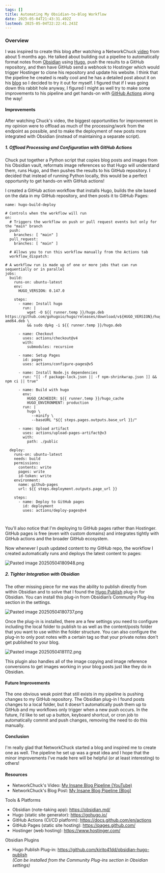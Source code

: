 ```yaml
---
tags: []
title: Automating My Obsidian-to-Blog Workflow
date: 2025-05-04T21:43:31.492Z
lastmod: 2025-05-04T22:22:41.243Z
---
```

### Overview

I was inspired to create this blog after watching a NetworkChuck [video](https://www.youtube.com/watch?v=dnE7c0ELEH8) from about 5 months ago. He talked about building out a pipeline to automatically format notes from [Obsidian](https://obsidian.md/) using [Hugo](https://gohugo.io/), push the results to a GitHub repository, and then have GitHub send a webhook to Hostinger which would trigger Hostinger to clone his repository and update his website. I think that the pipeline he created is really cool and he has a detailed post about it on his [blog](https://blog.networkchuck.com/posts/my-insane-blog-pipeline/) so I decided to try it out for myself. I figured that if I was going down this rabbit hole anyway, I figured I might as well try to make some improvements to his pipeline and get hands-on with [GitHub Actions](https://docs.github.com/en/actions) along the way!

#### Improvements

After watching Chuck's video, the biggest opportunities for improvement in my opinion were to offload as much of the processing/work from the endpoint as possible, and to make the deployment of new posts more integrated with Obsidian (instead of maintaining a separate script).

##### 1. Offload Processing and Configuration with GitHub Actions

Chuck put together a Python script that copies blog posts and images from his Obsidian vault, reformats image references so that Hugo will understand them, runs Hugo, and then pushes the results to his GitHub repository. I decided that instead of running Python locally, this would be a perfect opportunity to get hands-on with GitHub actions!

I created a GitHub action workflow that installs Hugo, builds the site based on the data in my GitHub repository, and then posts it to GitHub Pages:

```
name: hugo-build-deploy

# Controls when the workflow will run
on:
  # Triggers the workflow on push or pull request events but only for the "main" branch
  push:
    branches: [ "main" ]
  pull_request:
    branches: [ "main" ]

  # Allows you to run this workflow manually from the Actions tab
  workflow_dispatch:

# A workflow run is made up of one or more jobs that can run sequentially or in parallel
jobs:
  build:
    runs-on: ubuntu-latest
    env: 
      HUGO_VERSION: 0.147.0

    steps:
      - name: Install hugo
        run: |
          wget -O ${{ runner.temp }}/hugo.deb https://github.com/gohugoio/hugo/releases/download/v${HUGO_VERSION}/hugo_extended_${HUGO_VERSION}_linux-amd64.deb \
          && sudo dpkg -i ${{ runner.temp }}/hugo.deb

      - name: Checkout
        uses: actions/checkout@v4
        with:
          submodules: recursive

      - name: Setup Pages
        id: pages
        uses: actions/configure-pages@v5

      - name: Install Node.js dependencies
        run: "[[ -f package-lock.json || -f npm-shrinkwrap.json ]] && npm ci || true"

      - name: Build with hugo
        env:
          HUGO_CACHEDIR: ${{ runner.temp }}/hugo_cache
          HUGO_ENVIRONMENT: production
        run: |
          hugo \
            --minify \
            --baseURL "${{ steps.pages.outputs.base_url }}/"

      - name: Upload artifact
        uses: actions/upload-pages-artifact@v3
        with:
          path: ./public

  deploy:
    runs-on: ubuntu-latest
    needs: build
    permissions:
      contents: write
      pages: write
      id-token: write
    environment:
      name: github-pages
      url: ${{ steps.deployment.outputs.page_url }}

    steps:
      - name: Deploy to GitHub pages
        id: deployment
        uses: actions/deploy-pages@v4

        

```

You'll also notice that I'm deploying to GitHub pages rather than Hostinger. GitHub pages is free (even with custom domains) and integrates tightly with GitHub actions and the broader GitHub ecosystem.

Now whenever I push updated content to my GitHub repo, the workflow I created automatically runs and deploys the latest content to pages:

![Pasted image 20250504180948.png](/ob/Pasted%20image%2020250504180948.png)

##### 2. Tighter Integration with Obsidian

The other missing piece for me was the ability to publish directly from within Obsidian and to solve that I found the [Hugo Publish](https://github.com/kirito41dd/obsidian-hugo-publish) plug-in for Obsidian. You can install this plug-in from Obsidian’s Community Plug-Ins section in the settings.

![Pasted image 20250504180737.png](/ob/Pasted%20image%2020250504180737.png)

Once the plug-in is installed, there are a few settings you need to configure including the local folder to publish to as well as the content/posts folder that you want to use within the folder structure. You can also configure the plug-in to only post notes with a certain tag so that your private notes don't get published to your blog.

![Pasted image 20250504181112.png](/ob/Pasted%20image%2020250504181112.png)

This plugin also handles all of the image copying and image reference conversions to get images working in your blog posts just like they do in Obsidian.

#### Future Improvements

The one obvious weak point that still exists in my pipeline is pushing changes to my GitHub repository. The Obsidian plug-in I found posts changes to a local folder, but it doesn't automatically push them up to GitHub and my workflows only trigger when a new push occurs. In the future, I’d like to set up a button, keyboard shortcut, or cron job to automatically commit and push changes, removing the need to do this manually.

#### Conclusion

I'm really glad that NetworkChuck started a blog and inspired me to create one as well. The pipeline he set up was a great idea and I hope that the minor improvements I've made here will be helpful (or at least interesting) to others!

#### Resources

* NetworkChuck's Video: [My Insane Blog Pipeline (YouTube)](https://www.youtube.com/watch?v=dnE7c0ELEH8)
* NetworkChuck's Blog Post: [My Insane Blog Pipeline (Blog)](https://blog.networkchuck.com/posts/my-insane-blog-pipeline/)

Tools & Platforms

* Obsidian (note-taking app): <https://obsidian.md/>
* Hugo (static site generator): <https://gohugo.io/>
* GitHub Actions (CI/CD platform): <https://docs.github.com/en/actions>
* GitHub Pages (static site hosting): <https://pages.github.com/>
* Hostinger (web hosting): <https://www.hostinger.com/>

Obsidian Plugins

* Hugo Publish Plug-in: <https://github.com/kirito41dd/obsidian-hugo-publish>\
  *(Can be installed from the Community Plug-ins section in Obsidian settings)*
